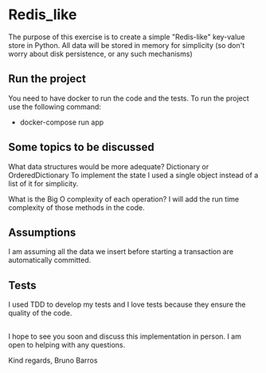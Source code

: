 # Redis_like

The purpose of this exercise is to create a simple "Redis-like" key-value store in Python.
All data will be stored in memory for simplicity (so don't worry about disk persistence, or
any such mechanisms)

## Run the project

You need to have docker to run the code and the tests.
To run the project use the following command:

- docker-compose run app

## Some topics to be discussed

What data structures would be more adequate?
Dictionary or OrderedDictionary
To implement the state I used a single object instead of a list of it for simplicity.

What is the Big O complexity of each operation?
I will add the run time complexity of those methods in the code.

## Assumptions

I am assuming all the data we insert before starting a transaction are automatically committed.

## Tests

I used TDD to develop my tests and I love tests because they ensure the quality of the code.

##

I hope to see you soon and discuss this implementation in person. I am open to helping with any questions.

Kind regards,
Bruno Barros
